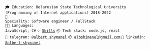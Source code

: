

<code>🎓 Education: Belarusian State Technological University (Programming of Internet applications) 2018-2022</code><br>
<code>👷 Speciality: Software engineer / FullStack</code><br>
<code>🧑‍💻 Languages: JavaScript, C#</code>
<code>💡 [Skills](SKILLS.md)</code>
<code>📦 Tech stack: node.js, react</code><br>
<code>💬 telegram: [@albert_shymanel](https://telegram.me/albert_shymanel)</code>
<code>📫 [albshimanel@gmail.com](mailto:albshimanel@gmail.com)</code>
<code>💬 linkedin: [@albert-shymanel](https://www.linkedin.com/in/albert-shymanel-24a77b193)</code>

